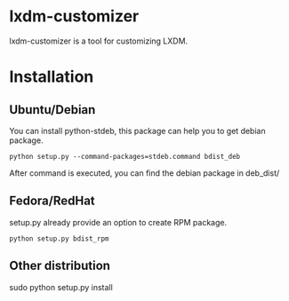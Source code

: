 # lxdm-customizer

lxdm-customizer is a tool for customizing LXDM.

# Installation
## Ubuntu/Debian
You can install python-stdeb, this package can help you to get debian package.
```
python setup.py --command-packages=stdeb.command bdist_deb
```
After command is executed, you can find the debian package in deb_dist/

## Fedora/RedHat
setup.py already provide an option to create RPM package.
```
python setup.py bdist_rpm
```

## Other distribution
sudo python setup.py install
